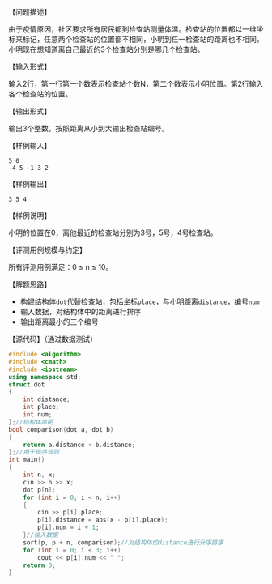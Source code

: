 【问题描述】

由于疫情原因，社区要求所有居民都到检查站测量体温。检查站的位置都以一维坐标来标记，任意两个检查站的位置都不相同，小明到任一检查站的距离也不相同。小明现在想知道离自己最近的3个检查站分别是哪几个检查站。

【输入形式】

输入2行，第一行第一个数表示检查站个数N，第二个数表示小明位置。第2行输入各个检查站的位置。

【输出形式】

输出3个整数，按照距离从小到大输出检查站编号。

【样例输入】

```
5 0
-4 5 -1 3 2
```

【样例输出】

```
3 5 4
```

【样例说明】

小明的位置在0，离他最近的检查站分别为3号，5号，4号检查站。

【评测用例规模与约定】

所有评测用例满足：0 ≤ n ≤ 10。

【解题思路】

+ 构建结构体`dot`代替检查站，包括坐标`place`，与小明距离`distance`，编号`num`
+ 输入数据，对结构体中的距离进行排序
+ 输出距离最小的三个编号

【源代码】（通过数据测试）

```c++
#include <algorithm>
#include <cmath>
#include <iostream>
using namespace std;
struct dot
{
	int distance;
	int place;
	int num;
};//结构体声明
bool comparison(dot a, dot b)
{
	return a.distance < b.distance;
};//用于排序规则
int main()
{
	int n, x;
	cin >> n >> x;
	dot p[n];
	for (int i = 0; i < n; i++)
	{
		cin >> p[i].place;
		p[i].distance = abs(x - p[i].place);
		p[i].num = i + 1;
	}//输入数据
	sort(p, p + n, comparison);//对结构体的distance进行升序排序
	for (int i = 0; i < 3; i++)
		cout << p[i].num << " ";
	return 0;
}
```

